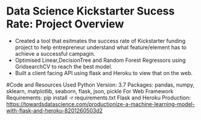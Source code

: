 # Data Science Kickstarter Sucess Rate: Project Overview

* Created a tool that esitmates the success rate of Kickstarter funding project to help entrepreneur understand what feature/element has to achieve a successful campagin.
* Optimised Linear,DecisionTree and Random Forest Regressors using GridsearchCV to reach the best model.
* Built a client facing API using flask and Heroku to view that on the web.

#Code and Resources Used
Python Version: 3.7
Packages: pandas, numpy, sklearn, matplotlib, seaborn, flask, json, pickle
For Web Framework Requirements: pip install -r requirements.txt
Flask and Heroku Production: https://towardsdatascience.com/productionize-a-machine-learning-model-with-flask-and-heroku-8201260503d2
